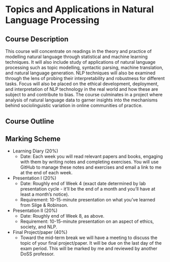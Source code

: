 # Topics and Applications in Natural Language Processing

## Course Description
This course will concentrate on readings in the theory and practice of modelling natural language through statistical and machine learning techniques. It will also include study of applications of natural language processing such as topic modelling, syntactic parsing, machine translation, and natural language generation. NLP techniques will also be examined through the lens of probing their interpretability and robustness for different tasks. Focus will also be placed on the ethical development, deployment, and interpretation of NLP technology in the real world and how these are subject to and contribute to bias. The course culminates in a project where analysis of natural language data to garner insights into the mechanisms behind sociolinguistic variation in online communities of practice.

## Course Outline

## Marking Scheme
- Learning Diary (20%)
  - Date: Each week you will read relevant papers and books, engaging with them by writing notes and completing exercises. You will use GitHub to manage these notes and exercises and email a link to me at the end of each week.
- Presentation I (20%)
  - Date: Roughly end of Week 4 (exact date determined by lab presentation cycle - it’ll be the end of a month and you’ll have at least a month’s notice).
  - Requirement: 10-15-minute presentation on what you’ve learned from Silge & Robinson.
- Presentation II (20%)
  - Date: Roughly end of Week 8, as above.
  - Requirement: 10-15-minute presentation on an aspect of ethics, society, and NLP.
- Final Project/paper (40%)
  - Toward the mid-term break we will have a meeting to discuss the topic of your final project/paper. It will be due on the last day of the exam period. This will be marked by me and reviewed by another DoSS professor.
